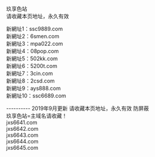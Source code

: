 玖享色站<br>
请收藏本页地址，永久有效<br>

新網址1：ssc9889.com<br>
新網址2：6smen.com<br>
新網址3：mpa022.com<br>
新網址4：08pop.com<br>
新網址5：502kk.com<br>
新網址6：5200t.com<br>
新網址7：3cin.com<br>
新網址8：2csd.com<br>
新網址9：ays888.com<br>
新網址10：ssc6689.com<br>

---------- 2019年9月更新 请收藏本页地址，永久有效 防屏蔽<br>
玖享色站=主域名请收藏！<br>
jxs6641.com<br>
jxs6642.com<br>
jxs6643.com<br>
jxs6644.com<br>
jxs6645.com<br>

